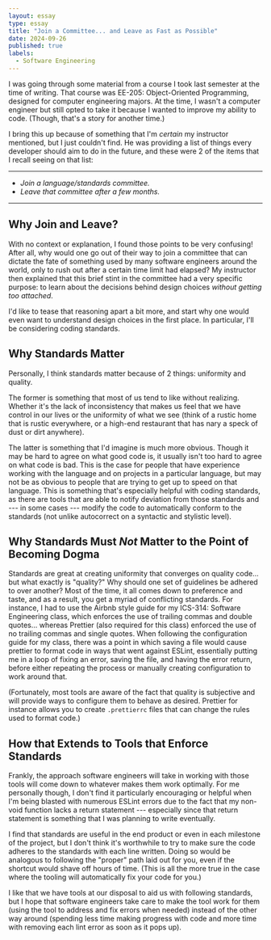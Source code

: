 ```yaml
---
layout: essay
type: essay
title: "Join a Committee... and Leave as Fast as Possible"
date: 2024-09-26
published: true
labels:
  - Software Engineering
---
```


I was going through some material from a course I took last semester at the time
of writing. That course was EE-205: Object-Oriented Programming, designed for
computer engineering majors. At the time, I wasn't a computer engineer but still
opted to take it because I wanted to improve my ability to code. (Though, that's
a story for another time.)

I bring this up because of something that I'm *certain* my instructor mentioned,
but I just couldn't find. He was providing a list of things every developer
should aim to do in the future, and these were 2 of the items that I recall
seeing on that list:

---

+ *Join a language/standards committee.*
+ *Leave that committee after a few months.*

---

## Why Join and Leave?

With no context or explanation, I found those points to be very confusing! After
all, why would one go out of their way to join a committee that can dictate the
fate of something used by many software engineers around the world, only to rush out
after a certain time limit had elapsed? My instructor then explained that this
brief stint in the committee had a very specific purpose: to learn about the
decisions behind design choices *without getting too attached*.

I'd like to tease that reasoning apart a bit more, and start why one would even
want to understand design choices in the first place. In particular, I'll be
considering coding standards.

## Why Standards Matter

Personally, I think standards matter because of 2 things: uniformity and
quality.

The former is something that most of us tend to like without realizing. Whether
it's the lack of inconsistency that makes us feel that we have control in our
lives or the uniformity of what we see (think of a rustic home that is rustic
everywhere, or a high-end restaurant that has nary a speck of dust or dirt
anywhere).

The latter is something that I'd imagine is much more obvious. Though it may be
hard to agree on what good code is, it usually isn't too hard to agree on what
code is bad. This is the case for people that have experience working with the
language and on projects in a particular language, but may not be as obvious to
people that are trying to get up to speed on that language. This is something
that's especially helpful with coding standards, as there are tools that are
able to notify deviation from those standards and --- in some cases --- modify
the code to automatically conform to the standards (not unlike autocorrect on a
syntactic and stylistic level).

## Why Standards Must *Not* Matter to the Point of Becoming Dogma

Standards are great at creating uniformity that converges on quality code... but
what exactly is "quality?" Why should one set of guidelines be adhered to over
another? Most of the time, it all comes down to preference and taste, and as a
result, you get a myriad of conflicting standards. For instance, I had to use
the Airbnb style guide for my ICS-314: Software Engineering class, which
enforces the use of trailing commas and double quotes... whereas Prettier (also
required for this class) enforced the use of no trailing commas and single
quotes. When following the configuration guide for my class, there was a point
in which saving a file would cause prettier to format code in ways that went
against ESLint, essentially putting me in a loop of fixing an error, saving the
file, and having the error return, before either repeating the process or
manually creating configuration to work around that.

(Fortunately, most tools are aware of the fact that quality is subjective and will
provide ways to configure them to behave as desired. Prettier for instance
allows you to create `.prettierrc` files that can change the rules used to
format code.)

## How that Extends to Tools that Enforce Standards

Frankly, the approach software engineers will take in working with those tools
will come down to whatever makes them work optimally. For me personally though,
I don't find it particularly encouraging or helpful when I'm being blasted with
numerous ESLint errors due to the fact that my non-void function lacks a return
statement --- especially since that return statement is something that I was
planning to write eventually.

I find that standards are useful in the end product or even in each milestone of
the project, but I don't think it's worthwhile to try to make sure the code
adheres to the standards with each line written. Doing so would be analogous to
following the "proper" path laid out for you, even if the shortcut would shave
off hours of time. (This is all the more true in the case where the tooling will
automatically fix your code for you.)

I like that we have tools at our disposal to aid us with following standards,
but I hope that software engineers take care to make the tool work for them
(using the tool to address and fix errors when needed) instead of the
other way around (spending less time making progress with code and more time
with removing each lint error as soon as it pops up).
